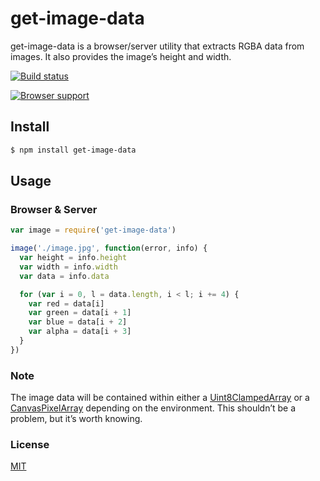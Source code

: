 # get-image-data
get-image-data is a browser/server utility that extracts RGBA data from images. It also provides the image’s height and width.
 
[![Build status](https://travis-ci.org/michaelrhodes/get-image-data.png?branch=master)](https://travis-ci.org/michaelrhodes/get-image-data)

[![Browser support](https://ci.testling.com/michaelrhodes/get-image-data.png)](https://ci.testling.com/michaelrhodes/get-image-data)

## Install

``` sh
$ npm install get-image-data
```

## Usage

### Browser & Server
``` js
var image = require('get-image-data')

image('./image.jpg', function(error, info) {
  var height = info.height
  var width = info.width
  var data = info.data

  for (var i = 0, l = data.length, i < l; i += 4) {
    var red = data[i]
    var green = data[i + 1]
    var blue = data[i + 2]
    var alpha = data[i + 3]  
  }
})
```

### Note
The image data will be contained within either a [Uint8ClampedArray](https://developer.mozilla.org/en-US/docs/Web/API/Uint8ClampedArray) or a [CanvasPixelArray](https://developer.mozilla.org/en-US/docs/Web/API/CanvasPixelArray) depending on the environment. This shouldn’t be a problem, but it’s worth knowing.


### License
[MIT](http://opensource.org/licenses/MIT)
